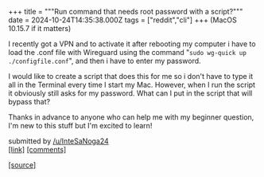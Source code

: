 +++
title = """Run command that needs root password with a script?"""
date = 2024-10-24T14:35:38.000Z
tags = ["reddit","cli"]
+++
(MacOS 10.15.7 if it matters)

I recently got a VPN and to activate it after rebooting my computer i have to load the .conf file with Wireguard using the command "`sudo wg-quick up ./configfile.conf`", and then i have to enter my password.

I would like to create a script that does this for me so i don't have to type it all in the Terminal every time I start my Mac. However, when I run the script it obviously still asks for my password. What can I put in the script that will bypass that?

Thanks in advance to anyone who can help me with my beginner question, I'm new to this stuff but I'm excited to learn!

submitted by [/u/InteSaNoga24](https://www.reddit.com/user/InteSaNoga24)  
[\[link\]](https://www.reddit.com/r/commandline/comments/1gb43y8/run_command_that_needs_root_password_with_a_script/) [\[comments\]](https://www.reddit.com/r/commandline/comments/1gb43y8/run_command_that_needs_root_password_with_a_script/)

[[source]](https://www.reddit.com/r/commandline/comments/1gb43y8/run_command_that_needs_root_password_with_a_script/)
